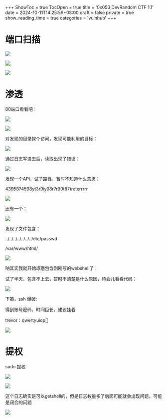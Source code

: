 +++
ShowToc = true
TocOpen = true
title = '0x050 DevRandom CTF 1.1'
date = 2024-10-11T14:25:59+08:00
draft = false
private = true
show_reading_time = true
categories = 'vulnhub'
+++



# 端口扫描

![](/vulnhub_img/WEBRESOURCE2ac6cee533010f128468f11e3f047d60image.png)

![](/vulnhub_img/WEBRESOURCEee81955c2be115c056ffb645efbaa2f7image.png)

![](/vulnhub_img/WEBRESOURCEa6f9ba35d3d592fb76e7d213ad6dfc11image.png)

# 渗透

80端口看看吧：

![](/vulnhub_img/WEBRESOURCE0accb3df785170efd2f1361544b6ce22image.png)

![](/vulnhub_img/WEBRESOURCE64fb3a61efdadf803006f933c9a107f5image.png)

对发现的目录挨个访问，发现可能利用的目标：

![](/vulnhub_img/WEBRESOURCE32b097cc210fb1209978ee56e2d0d666image.png)

通过日志写进去后，读取出现了错误：

![](/vulnhub_img/WEBRESOURCE81592191b1ef6f48cf356dd87a243695截图.png)

发现一个API，试了路径，暂时不知道什么意思：

4395874598yt3r9iy98r7r90t87treterrrrr

![](/vulnhub_img/WEBRESOURCEc21072bdcee72d3f094679eb5c5faadf截图.png)

还有一个：

![](/vulnhub_img/WEBRESOURCEcaef03ec16a22d30f5ffb75729f45ea6截图.png)

发现了文件包含：

../../../../../../../etc/passwd

/var/www/html/

![](/vulnhub_img/WEBRESOURCEb8fe1a6296bc4e6f0c458dc5038426f4截图.png)

呐其实我就开始琢磨包含刚刚写的webshell了：

试了半天，包含不上去，暂时不清楚是什么原因，待会儿看看代码：

![](/vulnhub_img/WEBRESOURCEa41c10150b2d4011fe0f478f00990458截图.png)

下策，ssh 爆破:

得到账号密码，时间巨长，建议挂着

trevor：qwertyuiop[]

![](/vulnhub_img/WEBRESOURCEd8a43cc8fe3cad9c156dba9744ddfb7b截图.png)

# 提权

sudo 提权

![](/vulnhub_img/WEBRESOURCEc4b3afe566408dcb9b2445f33c9cd84d截图.png)

![](/vulnhub_img/WEBRESOURCEc7d63f8f9599b785e86fc65c203bd5c1截图.png)

这个日志确实是可以getshell的，但是日志数量多了后面可能就会出现问题，可能是闭合的问题

![](/vulnhub_img/WEBRESOURCEea81bbe41588835b92673a1b1aa822f7截图.png)